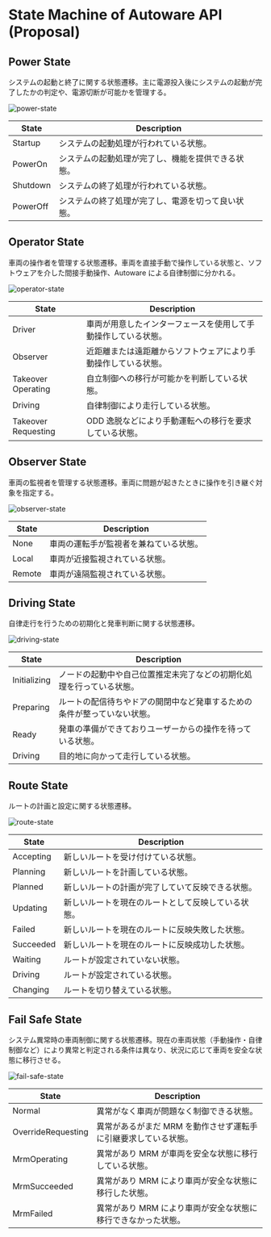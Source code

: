 # State Machine of Autoware API (Proposal)

## Power State

システムの起動と終了に関する状態遷移。主に電源投入後にシステムの起動が完了したかの判定や、電源切断が可能かを管理する。

![power-state](../image/power-state.drawio.svg)

| State    | Description                                        |
| -------- | -------------------------------------------------- |
| Startup  | システムの起動処理が行われている状態。             |
| PowerOn  | システムの起動処理が完了し、機能を提供できる状態。 |
| Shutdown | システムの終了処理が行われている状態。             |
| PowerOff | システムの終了処理が完了し、電源を切って良い状態。 |

## Operator State

車両の操作者を管理する状態遷移。車両を直接手動で操作している状態と、ソフトウェアを介した間接手動操作、Autoware による自律制御に分かれる。

![operator-state](../image/operator-state.drawio.svg)

| State               | Description                                                    |
| ------------------- | -------------------------------------------------------------- |
| Driver              | 車両が用意したインターフェースを使用して手動操作している状態。 |
| Observer            | 近距離または遠距離からソフトウェアにより手動操作している状態。 |
| Takeover Operating  | 自立制御への移行が可能かを判断している状態。                   |
| Driving             | 自律制御により走行している状態。                               |
| Takeover Requesting | ODD 逸脱などにより手動運転への移行を要求している状態。         |

## Observer State

車両の監視者を管理する状態遷移。車両に問題が起きたときに操作を引き継ぐ対象を指定する。

![observer-state](../image/observer-state.drawio.svg)

| State  | Description                            |
| ------ | -------------------------------------- |
| None   | 車両の運転手が監視者を兼ねている状態。 |
| Local  | 車両が近接監視されている状態。         |
| Remote | 車両が遠隔監視されている状態。         |

## Driving State

自律走行を行うための初期化と発車判断に関する状態遷移。

![driving-state](../image/driving-state.drawio.svg)

| State        | Description                                                              |
| ------------ | ------------------------------------------------------------------------ |
| Initializing | ノードの起動中や自己位置推定未完了などの初期化処理を行っている状態。     |
| Preparing    | ルートの配信待ちやドアの開閉中など発車するための条件が整っていない状態。 |
| Ready        | 発車の準備ができておりユーザーからの操作を待っている状態。               |
| Driving      | 目的地に向かって走行している状態。                                       |

## Route State

ルートの計画と設定に関する状態遷移。

![route-state](../image/route-state.drawio.svg)

| State     | Description                                        |
| --------- | -------------------------------------------------- |
| Accepting | 新しいルートを受け付けている状態。                 |
| Planning  | 新しいルートを計画している状態。                   |
| Planned   | 新しいルートの計画が完了していて反映できる状態。   |
| Updating  | 新しいルートを現在のルートとして反映している状態。 |
| Failed    | 新しいルートを現在のルートに反映失敗した状態。     |
| Succeeded | 新しいルートを現在のルートに反映成功した状態。     |
| Waiting   | ルートが設定されていない状態。                     |
| Driving   | ルートが設定されている状態。                       |
| Changing  | ルートを切り替えている状態。                       |

## Fail Safe State

システム異常時の車両制御に関する状態遷移。現在の車両状態（手動操作・自律制御など）により異常と判定される条件は異なり、状況に応じて車両を安全な状態に移行させる。

![fail-safe-state](../image/fail-safe-state.drawio.svg)

| State              | Description                                                     |
| ------------------ | --------------------------------------------------------------- |
| Normal             | 異常がなく車両が問題なく制御できる状態。                        |
| OverrideRequesting | 異常があるがまだ MRM を動作させず運転手に引継要求している状態。 |
| MrmOperating       | 異常があり MRM が車両を安全な状態に移行している状態。           |
| MrmSucceeded       | 異常があり MRM により車両が安全な状態に移行した状態。           |
| MrmFailed          | 異常があり MRM により車両が安全な状態に移行できなかった状態。   |
